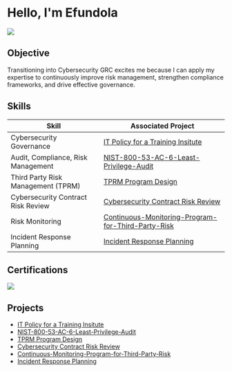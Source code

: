 # Hello, I'm Efundola
<a href="https://linkedin.com"><img src="https://img.shields.io/badge/-LinkedIn-0072b1?&style=for-the-badge&logo=linkedin&logoColor=white" /></a>

## Objective
Transitioning into Cybersecurity GRC excites me because I can apply my expertise to continuously improve risk management, strengthen compliance frameworks, and drive effective governance.

## Skills
| Skill                                         | Associated Project         |
|-----------------------------------------------|----------------------------|
| Cybersecurity Governance                      | <a href="https://github.com/Efun-D/IT-Policy-Document-for-an-SME/tree/main">IT Policy for a Training Insitute</a>|
| Audit, Compliance, Risk Management            | <a href="https://github.com/Efun-D/NIST-800-53-AC-6-Least-Privilege-Audit/tree/main">NIST-800-53-AC-6-Least-Privilege-Audit</a>|
| Third Party Risk Management (TPRM)            | <a href="https://github.com/Efun-D/TPRM-Program-Design">TPRM Program Design</a>|
| Cybersecurity Contract Risk Review            | <a href="https://github.com/Efun-D/Cybersecurity-Contract-Risk-Review">Cybersecurity Contract Risk Review</a>|
| Risk Monitoring                               | <a href="https://github.com/Efun-D/Continuous-Monitoring-Program-for-Third-Party-Risk">Continuous-Monitoring-Program-for-Third-Party-Risk</a>|
| Incident Response Planning                    | <a href="https://github.com/Efun-D/Incident-Response-Planning">Incident Response Planning</a>|

## Certifications

<div>
<img src="https://img.shields.io/badge/-Security%2B-FF0000?&style=for-the-badge&logo=CompTIA&logoColor=white" />
</div>

## Projects
- <a href="https://github.com/Efun-D/IT-Policy-Document-for-an-SME/tree/main">IT Policy for a Training Insitute</a>
- <a href="https://github.com/Efun-D/NIST-800-53-AC-6-Least-Privilege-Audit/tree/main">NIST-800-53-AC-6-Least-Privilege-Audit</a>
- <a href="https://github.com/Efun-D/TPRM-Program-Design">TPRM Program Design</a>
- <a href="https://github.com/Efun-D/Cybersecurity-Contract-Risk-Review">Cybersecurity Contract Risk Review</a>
- <a href="https://github.com/Efun-D/Continuous-Monitoring-Program-for-Third-Party-Risk">Continuous-Monitoring-Program-for-Third-Party-Risk</a>
- <a href="https://github.com/Efun-D/Incident-Response-Planning">Incident Response Planning</a>
